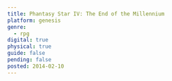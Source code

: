 ```yaml
---
title: Phantasy Star IV: The End of the Millennium
platform: genesis
genre:
  - rpg
digital: true
physical: true
guide: false
pending: false
posted: 2014-02-10
---
```

